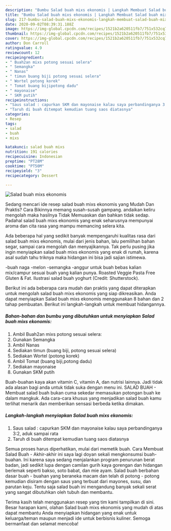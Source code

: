 ```yaml
---
description: "Bumbu Salad buah mixs ekonomis | Langkah Membuat Salad buah mixs ekonomis Yang Bikin Ngiler"
title: "Bumbu Salad buah mixs ekonomis | Langkah Membuat Salad buah mixs ekonomis Yang Bikin Ngiler"
slug: 217-bumbu-salad-buah-mixs-ekonomis-langkah-membuat-salad-buah-mixs-ekonomis-yang-bikin-ngiler
date: 2020-09-02T08:39:31.188Z
image: https://img-global.cpcdn.com/recipes/1521b2a620511fb7/751x532cq70/salad-buah-mixs-ekonomis-foto-resep-utama.jpg
thumbnail: https://img-global.cpcdn.com/recipes/1521b2a620511fb7/751x532cq70/salad-buah-mixs-ekonomis-foto-resep-utama.jpg
cover: https://img-global.cpcdn.com/recipes/1521b2a620511fb7/751x532cq70/salad-buah-mixs-ekonomis-foto-resep-utama.jpg
author: Don Carroll
ratingvalue: 4.9
reviewcount: 12
recipeingredient:
- " Buah2an mixs potong sesuai selera"
- " Semangka"
- " Nanas"
- " timun buang biji potong sesuai selera"
- " Wortel potong korek"
- " Tomat buang bijipotong dadu"
- " mayonaise"
- " SKM putih"
recipeinstructions:
- "Saus salad : capurkan SKM dan mayonaise kalau saya perbandinganya 3:2, aduk sampai rata"
- "Taruh di buah ditempat kemudian tuang saos diatasnya"
categories:
- Resep
tags:
- salad
- buah
- mixs

katakunci: salad buah mixs 
nutrition: 191 calories
recipecuisine: Indonesian
preptime: "PT28M"
cooktime: "PT50M"
recipeyield: "3"
recipecategory: Dessert

---
```



![Salad buah mixs ekonomis](https://img-global.cpcdn.com/recipes/1521b2a620511fb7/751x532cq70/salad-buah-mixs-ekonomis-foto-resep-utama.jpg)

Sedang mencari ide resep salad buah mixs ekonomis yang Mudah Dan Praktis? Cara Bikinnya memang susah-susah gampang. andaikan keliru mengolah maka hasilnya Tidak Memuaskan dan bahkan tidak sedap. Padahal salad buah mixs ekonomis yang enak seharusnya mempunyai aroma dan cita rasa yang mampu memancing selera kita.

Ada beberapa hal yang sedikit banyak mempengaruhi kualitas rasa dari salad buah mixs ekonomis, mulai dari jenis bahan, lalu pemilihan bahan segar, sampai cara mengolah dan menyajikannya. Tak perlu pusing jika ingin menyiapkan salad buah mixs ekonomis yang enak di rumah, karena asal sudah tahu triknya maka hidangan ini bisa jadi sajian istimewa.

-buah naga -melon -semangka -anggur untuk buah bebas kalian mix/campur sesuai buah yang kalian punya. Roasted Veggie Pasta Free Gluten &amp; Fat. Ilustrasi salad buah yoghurt (Credit: Shutterstock).


Berikut ini ada beberapa cara mudah dan praktis yang dapat diterapkan untuk mengolah salad buah mixs ekonomis yang siap dikreasikan. Anda dapat menyiapkan Salad buah mixs ekonomis menggunakan 8 bahan dan 2 tahap pembuatan. Berikut ini langkah-langkah untuk membuat hidangannya.

<!--inarticleads1-->

##### Bahan-bahan dan bumbu yang dibutuhkan untuk menyiapkan Salad buah mixs ekonomis:

1. Ambil  Buah2an mixs potong sesuai selera:
1. Gunakan  Semangka
1. Ambil  Nanas
1. Sediakan  timun (buang biji, potong sesuai selera)
1. Sediakan  Wortel (potong korek)
1. Ambil  Tomat (buang biji,potong dadu)
1. Sediakan  mayonaise
1. Gunakan  SKM putih


Buah-buahan kaya akan vitamin C, vitamin A, dan nutrisi lainnya. Jadi tidak ada alasan bagi anda untuk tidak suka dengan menu ini. SALAD BUAH - Membuat salad buah bukan cuma sekedar memasukan potongan buah ke dalam mangkuk. Ada cara-cara khusus yang menjadikan salad buah kamu terlihat menarik dan memberikan sensasi berbeda ketika dimakan. 

<!--inarticleads2-->

##### Langkah-langkah menyiapkan Salad buah mixs ekonomis:

1. Saus salad : capurkan SKM dan mayonaise kalau saya perbandinganya 3:2, aduk sampai rata
1. Taruh di buah ditempat kemudian tuang saos diatasnya


Semua proses harus diperhatikan, mulai dari memetik buah. Cara Membuat Salad Buah - Akhir-akhir ini saya lagi doyan sekali mengkonsumsi buah-buahan. Ini karena saya sedang menjalankan program penurunan berat badan, jadi sedikit lupa dengan camilan gurih kaya gorengan dan hidangan berlemak seperti bakso, soto babat, dan mie ayam. Salad buah berbahan dasar buah - buahan yang beraneka macam dan telah di potong - potong kemudian disiram dengan saus yang terbuat dari mayones, susu, dan parutan keju. Tentu saja salad buah ini mengandung banyak sekali serat yang sangat dibutuhkan oleh tubuh dan membantu. 

Terima kasih telah menggunakan resep yang tim kami tampilkan di sini. Besar harapan kami, olahan Salad buah mixs ekonomis yang mudah di atas dapat membantu Anda menyiapkan hidangan yang enak untuk keluarga/teman maupun menjadi ide untuk berbisnis kuliner. Semoga bermanfaat dan selamat mencoba!
